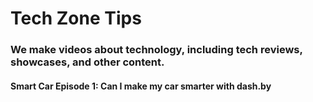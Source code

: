 # Tech Zone Tips
### We make videos about technology, including tech reviews, showcases, and other content.
#### Smart Car Episode 1: Can I make my car smarter with dash.by
